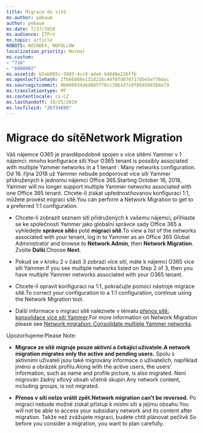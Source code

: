 ```yaml
---
title: Migrace do sítě
ms.author: pebaum
author: pebaum
ms.date: 7/27/2018
ms.audience: ITPro
ms.topic: article
ROBOTS: NOINDEX, NOFOLLOW
localization_priority: Normal
ms.custom:
- "716"
- "6000002"
ms.assetid: b5ab885c-3803-4cc8-adab-94848e226ffb
ms.openlocfilehash: 2fb66d68e131d22bc44f0fd878717d5e5e776dac
ms.sourcegitcommit: 0b06093dabd685f76cc39b1d7c0f8b03883b6e79
ms.translationtype: MT
ms.contentlocale: cs-CZ
ms.lasthandoff: 10/25/2019
ms.locfileid: "36734698"
---
```

# <a name="network-migration"></a><span data-ttu-id="938b2-102">Migrace do sítě</span><span class="sxs-lookup"><span data-stu-id="938b2-102">Network Migration</span></span>

<span data-ttu-id="938b2-103">Váš nájemce O365 je pravděpodobně spojen s více sítěmi Yammer v 1 nájemci: mnoho konfigurace sítí.</span><span class="sxs-lookup"><span data-stu-id="938b2-103">Your O365 tenant is possibly associated with multiple Yammer networks in a 1 tenant : Many networks configuration.</span></span> <span data-ttu-id="938b2-104">Od 16. října 2018 už Yammer nebude podporovat více sítí Yammer přidružených k jednomu nájemci Office 365.</span><span class="sxs-lookup"><span data-stu-id="938b2-104">Starting October 16, 2018, Yammer will no longer support multiple Yammer networks associated with one Office 365 tenant.</span></span> <span data-ttu-id="938b2-105">Chcete-li získat upřednostňovanou konfiguraci 1:1, můžete provést migraci sítě.</span><span class="sxs-lookup"><span data-stu-id="938b2-105">You can perform a Network Migration to get to a preferred 1:1 configuration.</span></span>
  
- <span data-ttu-id="938b2-106">Chcete-li zobrazit seznam sítí přidružených k vašemu nájemci, přihlaste se ke společnosti Yammer jako globální správce sady Office 365 a vyhledejte **správce sítě**a poté **migraci sítě**.</span><span class="sxs-lookup"><span data-stu-id="938b2-106">To view a list of the networks associated with your tenant, log in to Yammer as an Office 365 Global Administrator and browse to **Network Admin**, then **Network Migration**.</span></span> <span data-ttu-id="938b2-107">Zvolte **Další**.</span><span class="sxs-lookup"><span data-stu-id="938b2-107">Choose **Next**.</span></span>

- <span data-ttu-id="938b2-108">Pokud se v kroku 2 v části 3 zobrazí více sítí, máte k nájemci O365 více sítí Yammer.</span><span class="sxs-lookup"><span data-stu-id="938b2-108">If you see multiple networks listed on Step 2 of 3, then you have multiple Yammer networks associated with your O365 tenant.</span></span>

- <span data-ttu-id="938b2-109">Chcete-li opravit konfiguraci na 1:1, pokračujte pomocí nástroje migrace sítě.</span><span class="sxs-lookup"><span data-stu-id="938b2-109">To correct your configuration to a 1:1 configuration, continue using the Network Migration tool.</span></span>

- <span data-ttu-id="938b2-110">Další informace o migraci sítě naleznete v tématu [přenos sítě: konsolidace více sítí Yammer](https://docs.microsoft.com/yammer/configure-your-yammer-network/consolidate-multiple-yammer-networks).</span><span class="sxs-lookup"><span data-stu-id="938b2-110">For more information on Network Migration please see [Network migration: Consolidate multiple Yammer networks](https://docs.microsoft.com/yammer/configure-your-yammer-network/consolidate-multiple-yammer-networks).</span></span>

<span data-ttu-id="938b2-111">Upozorňujeme:</span><span class="sxs-lookup"><span data-stu-id="938b2-111">Please Note:</span></span>
  
- <span data-ttu-id="938b2-112">**Migrace ze sítě migruje pouze aktivní a čekající uživatele.**</span><span class="sxs-lookup"><span data-stu-id="938b2-112">**A network migration migrates only the active and pending users.**</span></span> <span data-ttu-id="938b2-113">Spolu s aktivními uživateli jsou také migrovány informace o uživatelích, například jméno a obrázek profilu.</span><span class="sxs-lookup"><span data-stu-id="938b2-113">Along with the active users, the users' information, such as name and profile picture, is also migrated.</span></span> <span data-ttu-id="938b2-114">Není migrován žádný síťový obsah včetně skupin.</span><span class="sxs-lookup"><span data-stu-id="938b2-114">Any network content, including groups, is not migrated.</span></span>

- <span data-ttu-id="938b2-115">**Přenos v síti nelze vrátit zpět.**</span><span class="sxs-lookup"><span data-stu-id="938b2-115">**Network migration can't be reversed.**</span></span> <span data-ttu-id="938b2-116">Po migraci nebude možné získat přístup k místní síti a jejímu obsahu.</span><span class="sxs-lookup"><span data-stu-id="938b2-116">You will not be able to access your subsidiary network and its content after migration.</span></span> <span data-ttu-id="938b2-117">Takže než zvážujete migraci, budete chtít plánovat pečlivě.</span><span class="sxs-lookup"><span data-stu-id="938b2-117">So before you consider a migration, you want to plan carefully.</span></span>
